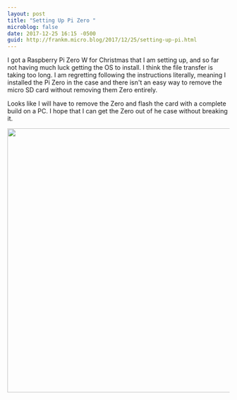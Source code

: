 ```yaml
---
layout: post
title: "Setting Up Pi Zero "
microblog: false
date: 2017-12-25 16:15 -0500
guid: http://frankm.micro.blog/2017/12/25/setting-up-pi.html
---
```

I got a Raspberry Pi Zero W for Christmas that I am setting up, and so far not having much luck getting the OS to install. I think the file transfer is taking too long. I am regretting following the instructions literally, meaning I installed the Pi Zero in the case and there isn't an easy way to remove the micro SD card without removing them Zero entirely. 

Looks like I will have to remove the Zero and flash the card with a complete build on a PC. I hope that  I can get the Zero out of he case without breaking it. 


<img src="http://frankmcpherson.blog/uploads/2017/8ce60d791a.jpg" width="600" height="600" />
